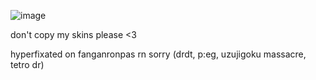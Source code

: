 ![image](https://github.com/user-attachments/assets/4d40672d-2fd0-4bb0-94db-4c3789c83417) 

don't copy my skins please <3

hyperfixated on fanganronpas rn sorry (drdt, p:eg, uzujigoku massacre, tetro dr)
<!--
**fourhundredroses/fourhundredroses** is a ✨ _special_ ✨ repository because its `README.md` (this file) appears on your GitHub profile.

Here are some ideas to get you started:

- 🔭 I’m currently working on ...
- 🌱 I’m currently learning ...
- 👯 I’m looking to collaborate on ...
- 🤔 I’m looking for help with ...
- 💬 Ask me about ...
- 📫 How to reach me: ...
- 😄 Pronouns: ...
- ⚡ Fun fact: ...
-->
